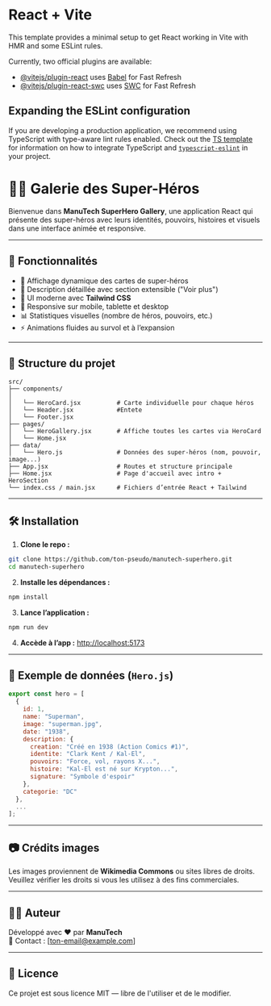 # React + Vite

This template provides a minimal setup to get React working in Vite with HMR and some ESLint rules.

Currently, two official plugins are available:

- [@vitejs/plugin-react](https://github.com/vitejs/vite-plugin-react/blob/main/packages/plugin-react) uses [Babel](https://babeljs.io/) for Fast Refresh
- [@vitejs/plugin-react-swc](https://github.com/vitejs/vite-plugin-react/blob/main/packages/plugin-react-swc) uses [SWC](https://swc.rs/) for Fast Refresh

## Expanding the ESLint configuration

If you are developing a production application, we recommend using TypeScript with type-aware lint rules enabled. Check out the [TS template](https://github.com/vitejs/vite/tree/main/packages/create-vite/template-react-ts) for information on how to integrate TypeScript and [`typescript-eslint`](https://typescript-eslint.io) in your project.

# 🦸‍♂️ Galerie des Super-Héros

Bienvenue dans **ManuTech SuperHero Gallery**, une application React qui présente des super-héros avec leurs identités, pouvoirs, histoires et visuels dans une interface animée et responsive.

---

## 🚀 Fonctionnalités

- 🎨 Affichage dynamique des cartes de super-héros
- 📖 Description détaillée avec section extensible ("Voir plus")
- 🌈 UI moderne avec **Tailwind CSS**
- 📱 Responsive sur mobile, tablette et desktop
- 📊 Statistiques visuelles (nombre de héros, pouvoirs, etc.)
- ⚡ Animations fluides au survol et à l’expansion

---

## 🧩 Structure du projet

```
src/
├── components/
│
│   └── HeroCard.jsx          # Carte individuelle pour chaque héros
│   └── Header.jsx            #Entete
│   └── Footer.jsx
├── pages/
│   └── HeroGallery.jsx       # Affiche toutes les cartes via HeroCard
│   └── Home.jsx
├── data/
│   └── Hero.js               # Données des super-héros (nom, pouvoir, image...)
├── App.jsx                   # Routes et structure principale
├── Home.jsx                  # Page d'accueil avec intro + HeroSection
└── index.css / main.jsx      # Fichiers d’entrée React + Tailwind
```

---

## 🛠️ Installation

1. **Clone le repo :**

```bash
git clone https://github.com/ton-pseudo/manutech-superhero.git
cd manutech-superhero
```

2. **Installe les dépendances :**

```bash
npm install
```

3. **Lance l’application :**

```bash
npm run dev
```

4. **Accède à l’app :**
   [http://localhost:5173](http://localhost:5173)

---

## 📁 Exemple de données (`Hero.js`)

```js
export const hero = [
  {
    id: 1,
    name: "Superman",
    image: "superman.jpg",
    date: "1938",
    description: {
      creation: "Créé en 1938 (Action Comics #1)",
      identite: "Clark Kent / Kal‑El",
      pouvoirs: "Force, vol, rayons X...",
      histoire: "Kal-El est né sur Krypton...",
      signature: "Symbole d'espoir"
    },
    categorie: "DC"
  },
  ...
];
```

---

## 📷 Crédits images

Les images proviennent de **Wikimedia Commons** ou sites libres de droits. Veuillez vérifier les droits si vous les utilisez à des fins commerciales.

---

## 👨‍💻 Auteur

Développé avec ❤️ par **ManuTech**  
📧 Contact : [ton-email@example.com]

---

## 📄 Licence

Ce projet est sous licence MIT — libre de l'utiliser et de le modifier.

